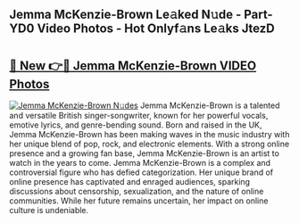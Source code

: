 ## Jemma McKenzie-Brown Le𝚊ked N𝚞de - Part-YD0 Video Photos - Hot Onlyf𝚊ns Le𝚊ks JtezD

# <h2><a href="http://ab42738.deff.icu/?id=Jemma+McKenzie-Brown">🔗 New 👉🔴 Jemma McKenzie-Brown VIDEO Photos</a></h2>

[![Jemma McKenzie-Brown N𝚞des](https://i.imgur.com/rIISA9y.gif)](http://ab42738.deff.icu/?id=Jemma+McKenzie-Brown)
Jemma McKenzie-Brown is a talented and versatile British singer-songwriter, known for her powerful vocals, emotive lyrics, and genre-bending sound. Born and raised in the UK, Jemma McKenzie-Brown has been making waves in the music industry with her unique blend of pop, rock, and electronic elements. With a strong online presence and a growing fan base, Jemma McKenzie-Brown is an artist to watch in the years to come. Jemma McKenzie-Brown is a complex and controversial figure who has defied categorization. Her unique brand of online presence has captivated and enraged audiences, sparking discussions about censorship, sexualization, and the nature of online communities. While her future remains uncertain, her impact on online culture is undeniable.

